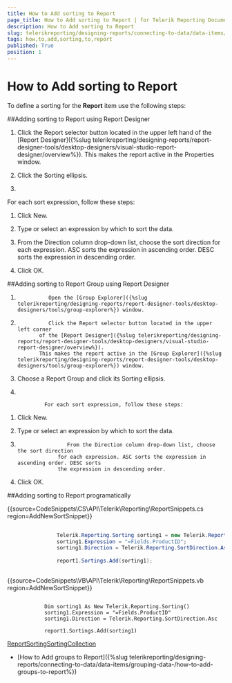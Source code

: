 ```yaml
---
title: How to Add sorting to Report
page_title: How to Add sorting to Report | for Telerik Reporting Documentation
description: How to Add sorting to Report
slug: telerikreporting/designing-reports/connecting-to-data/data-items/ordering-data/how-to-add-sorting-to-report
tags: how,to,add,sorting,to,report
published: True
position: 1
---
```


# How to Add sorting to Report



To define a sorting for the __Report__ item use the following steps:     	

##Adding sorting to Report using Report Designer



1. Click the Report selector button located in the upper left hand             of the [Report Designer]({%slug telerikreporting/designing-reports/report-designer-tools/desktop-designers/visual-studio-report-designer/overview%}).             This makes the report active in the Properties window.   

1. Click the Sorting ellipsis.

1. 

For each sort expression, follow these steps:                      

1. Click New.

1. Type or select an expression by which to sort the data.

1. From the Direction column drop-down list, choose the sort direction                 for each expression. ASC sorts the expression in ascending order. DESC sorts                 the expression in descending order.

1. Click OK.

##Adding sorting to Report Group using Report Designer



1.               Open the [Group Explorer]({%slug telerikreporting/designing-reports/report-designer-tools/desktop-designers/tools/group-explorer%}) window.
            

1.               Click the Report selector button located in the upper left corner
              of the [Report Designer]({%slug telerikreporting/designing-reports/report-designer-tools/desktop-designers/visual-studio-report-designer/overview%}).
              This makes the report active in the [Group Explorer]({%slug telerikreporting/designing-reports/report-designer-tools/desktop-designers/tools/group-explorer%}) window.
            

1. Choose a Report Group and click its Sorting ellipsis.

1. 

                For each sort expression, follow these steps:
                

1. Click New.

1. Type or select an expression by which to sort the data.

1.                     From the Direction column drop-down list, choose the sort direction
                    for each expression. ASC sorts the expression in ascending order. DESC sorts
                    the expression in descending order.
                  

1. Click OK.

##Adding sorting to Report programatically



{{source=CodeSnippets\CS\API\Telerik\Reporting\ReportSnippets.cs region=AddNewSortSnippet}}
````C#
	
	            Telerik.Reporting.Sorting sorting1 = new Telerik.Reporting.Sorting();
	            sorting1.Expression = "=Fields.ProductID";
	            sorting1.Direction = Telerik.Reporting.SortDirection.Asc;
	
	            report1.Sortings.Add(sorting1);
	
````





{{source=CodeSnippets\VB\API\Telerik\Reporting\ReportSnippets.vb region=AddNewSortSnippet}}
````VB
	
	        Dim sorting1 As New Telerik.Reporting.Sorting()
	        sorting1.Expression = "=Fields.ProductID"
	        sorting1.Direction = Telerik.Reporting.SortDirection.Asc
	
	        report1.Sortings.Add(sorting1)
````

[Report](/reporting/api/Telerik.Reporting.Report)[Sorting](/reporting/api/Telerik.Reporting.Sorting)[SortingCollection](/reporting/api/Telerik.Reporting.SortingCollection)

 * [How to Add groups to Report]({%slug telerikreporting/designing-reports/connecting-to-data/data-items/grouping-data-/how-to-add-groups-to-report%})
